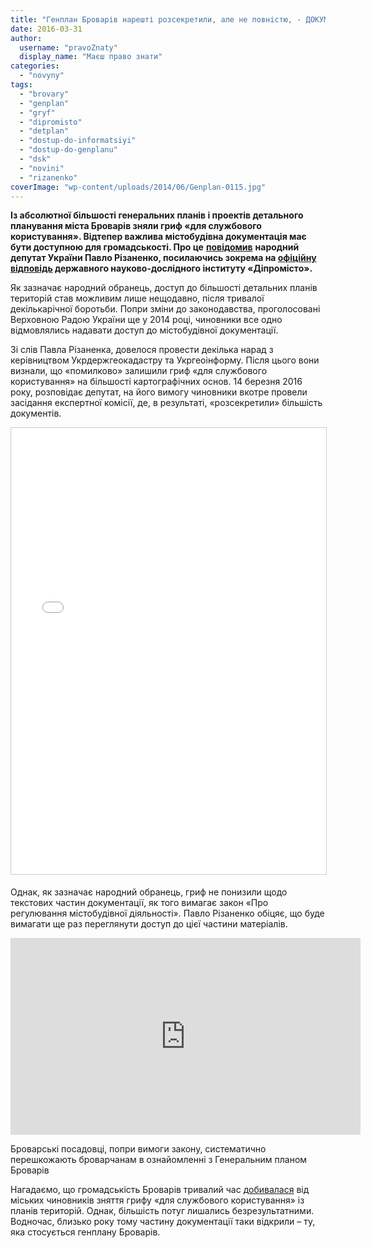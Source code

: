 ```yaml
---
title: "Генплан Броварів нарешті розсекретили, але не повністю, - ДОКУМЕНТ"
date: 2016-03-31
author: 
  username: "pravoZnaty"
  display_name: "Маєш право знати"
categories: 
  - "novyny"
tags: 
  - "brovary"
  - "genplan"
  - "gryf"
  - "dipromisto"
  - "detplan"
  - "dostup-do-informatsiyi"
  - "dostup-do-genplanu"
  - "dsk"
  - "novini"
  - "rizanenko"
coverImage: "wp-content/uploads/2014/06/Genplan-0115.jpg"
---
```


**Із абсолютної більшості генеральних планів і проектів детального планування міста Броварів зняли гриф «для службового користування». Відтепер важлива містобудівна документація має бути доступною для громадськості. Про це** [**повідомив**](https://www.facebook.com/groups/brovary/1228831663813464/) **народний депутат України Павло Різаненко, посилаючись зокрема на [офіційну відповідь](http://www.slideshare.net/DmytroKarpiy/ss-60238506) державного науково-дослідного інституту «Діпромісто».**

Як зазначає народний обранець, доступ до більшості детальних планів територій став можливим лише нещодавно, після тривалої декількарічної боротьби. Попри зміни до законодавства, проголосовані Верховною Радою України ще у 2014 році, чиновники все одно відмовлялись надавати доступ до містобудівної документації.

Зі слів Павла Різаненка, довелося провести декілька нарад з керівництвом Укрдержгеокадастру та Укргеоінформу. Після цього вони визнали, що «помилково» залишили гриф «для службового користування» на більшості картографічних основ. 14 березня 2016 року, розповідає депутат, на його вимогу чиновники вкотре провели засідання експертної комісії, де, в результаті, «розсекретили» більшість документів.

<iframe style="border: 1px solid #CCC; border-width: 1px; margin-bottom: 5px; max-width: 100%;" src="//www.slideshare.net/slideshow/embed_code/key/Dzkt7rbawsJw6N" width="668" height="714" frameborder="0" marginwidth="0" marginheight="0" scrolling="no" allowfullscreen="allowfullscreen"></iframe>

Однак, як зазначає народний обранець, гриф не понизили щодо текстових частин документації, як того вимагає закон «Про регулювання містобудівної діяльності». Павло Різаненко обіцяє, що буде вимагати ще раз переглянути доступ до цієї частини матеріалів.

<iframe src="https://www.youtube.com/embed/M-4YqkdFTAE" width="560" height="315" frameborder="0" allowfullscreen="allowfullscreen"></iframe>

Броварські посадовці, попри вимоги закону, систематично перешкожають броварчанам в ознайомленні з Генеральним планом Броварів

Нагадаємо, що громадськість Броварів тривалий час [добивалася](https://mpz.brovary.org/dostup-do-genplanu-za-10-tisyach-griven-chi-pogoditsya-vlada-na-noviy-variant-znyattya-grifu-dsk/) від міських чиновників зняття грифу «для службового користування» із планів територій. Однак, більшість потуг лишались безрезультатними. Водночас, близько року тому частину документації таки відкрили – ту, яка стосується генплану Броварів.
